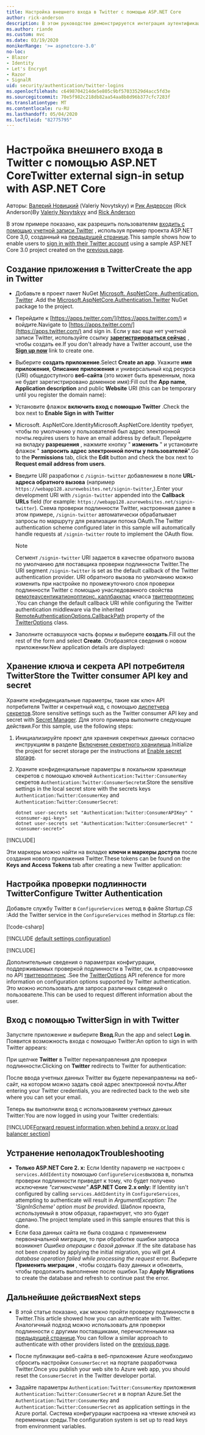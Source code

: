 ```yaml
---
title: Настройка внешнего входа в Twitter с помощью ASP.NET Core
author: rick-anderson
description: В этом руководстве демонстрируется интеграция аутентификации пользователя учетной записи Twitter с существующим ASP.NET Core приложением.
ms.author: riande
ms.custom: mvc
ms.date: 03/19/2020
monikerRange: '>= aspnetcore-3.0'
no-loc:
- Blazor
- Identity
- Let's Encrypt
- Razor
- SignalR
uid: security/authentication/twitter-logins
ms.openlocfilehash: c6498704214de5e805c9bf57033529d4acc5fd3e
ms.sourcegitcommit: 70e5f982c218db82aa54aa8b8d96b377cfc7283f
ms.translationtype: MT
ms.contentlocale: ru-RU
ms.lasthandoff: 05/04/2020
ms.locfileid: "82775795"
---
```

# <a name="twitter-external-sign-in-setup-with-aspnet-core"></a><span data-ttu-id="427bd-103">Настройка внешнего входа в Twitter с помощью ASP.NET Core</span><span class="sxs-lookup"><span data-stu-id="427bd-103">Twitter external sign-in setup with ASP.NET Core</span></span>

<span data-ttu-id="427bd-104">Авторы: [Валерий Новицкий](https://github.com/01binary) (Valeriy Novytskyy) и [Рик Андерсон](https://twitter.com/RickAndMSFT) (Rick Anderson)</span><span class="sxs-lookup"><span data-stu-id="427bd-104">By [Valeriy Novytskyy](https://github.com/01binary) and [Rick Anderson](https://twitter.com/RickAndMSFT)</span></span>

<span data-ttu-id="427bd-105">В этом примере показано, как разрешить пользователям [входить с помощью учетной записи Twitter](https://dev.twitter.com/web/sign-in/desktop-browser) , используя пример проекта ASP.NET Core 3,0, созданный на [предыдущей странице](xref:security/authentication/social/index).</span><span class="sxs-lookup"><span data-stu-id="427bd-105">This sample shows how to enable users to [sign in with their Twitter account](https://dev.twitter.com/web/sign-in/desktop-browser) using a sample ASP.NET Core 3.0 project created on the [previous page](xref:security/authentication/social/index).</span></span>

## <a name="create-the-app-in-twitter"></a><span data-ttu-id="427bd-106">Создание приложения в Twitter</span><span class="sxs-lookup"><span data-stu-id="427bd-106">Create the app in Twitter</span></span>

* <span data-ttu-id="427bd-107">Добавьте в проект пакет NuGet [Microsoft. AspNetCore. Authentication. Twitter](https://www.nuget.org/packages/Microsoft.AspNetCore.Authentication.Twitter/3.0.0) .</span><span class="sxs-lookup"><span data-stu-id="427bd-107">Add the [Microsoft.AspNetCore.Authentication.Twitter](https://www.nuget.org/packages/Microsoft.AspNetCore.Authentication.Twitter/3.0.0) NuGet package to the project.</span></span>

* <span data-ttu-id="427bd-108">Перейдите к [https://apps.twitter.com/](https://apps.twitter.com/) и войдите.</span><span class="sxs-lookup"><span data-stu-id="427bd-108">Navigate to [https://apps.twitter.com/](https://apps.twitter.com/) and sign in.</span></span> <span data-ttu-id="427bd-109">Если у вас еще нет учетной записи Twitter, используйте ссылку **[зарегистрироваться сейчас](https://twitter.com/signup)** , чтобы создать ее.</span><span class="sxs-lookup"><span data-stu-id="427bd-109">If you don't already have a Twitter account, use the **[Sign up now](https://twitter.com/signup)** link to create one.</span></span>

* <span data-ttu-id="427bd-110">Выберите **создать приложение**.</span><span class="sxs-lookup"><span data-stu-id="427bd-110">Select **Create an app**.</span></span> <span data-ttu-id="427bd-111">Укажите **имя приложения**, **Описание приложения** и универсальный код ресурса (URI) общедоступного **веб-сайта** (это может быть временным, пока не будет зарегистрировано доменное имя):</span><span class="sxs-lookup"><span data-stu-id="427bd-111">Fill out the **App name**, **Application description** and public **Website** URI (this can be temporary until you register the domain name):</span></span>

* <span data-ttu-id="427bd-112">Установите флажок **включить вход с помощью Twitter** .</span><span class="sxs-lookup"><span data-stu-id="427bd-112">Check the box next to **Enable Sign in with Twitter**</span></span>

* <span data-ttu-id="427bd-113">Microsoft. AspNetCore.Identity</span><span class="sxs-lookup"><span data-stu-id="427bd-113">Microsoft.AspNetCore.Identity</span></span> <span data-ttu-id="427bd-114">требует, чтобы по умолчанию у пользователей был адрес электронной почты.</span><span class="sxs-lookup"><span data-stu-id="427bd-114">requires users to have an email address by default.</span></span> <span data-ttu-id="427bd-115">Перейдите на вкладку **разрешения** , нажмите кнопку " **изменить** " и установите флажок " **запросить адрес электронной почты у пользователей**".</span><span class="sxs-lookup"><span data-stu-id="427bd-115">Go to the **Permissions** tab, click the **Edit** button and check the box next to **Request email address from users**.</span></span>

* <span data-ttu-id="427bd-116">Введите URI разработки с `/signin-twitter` добавлением в поле **URL-адреса обратного вызова** (например `https://webapp128.azurewebsites.net/signin-twitter`,).</span><span class="sxs-lookup"><span data-stu-id="427bd-116">Enter your development URI with `/signin-twitter` appended into the **Callback URLs** field (for example: `https://webapp128.azurewebsites.net/signin-twitter`).</span></span> <span data-ttu-id="427bd-117">Схема проверки подлинности Twitter, настроенная далее в этом примере, `/signin-twitter` автоматически обрабатывает запросы по маршруту для реализации потока OAuth.</span><span class="sxs-lookup"><span data-stu-id="427bd-117">The Twitter authentication scheme configured later in this sample will automatically handle requests at `/signin-twitter` route to implement the OAuth flow.</span></span>

  > [!NOTE]
  > <span data-ttu-id="427bd-118">Сегмент `/signin-twitter` URI задается в качестве обратного вызова по умолчанию для поставщика проверки подлинности Twitter.</span><span class="sxs-lookup"><span data-stu-id="427bd-118">The URI segment `/signin-twitter` is set as the default callback of the Twitter authentication provider.</span></span> <span data-ttu-id="427bd-119">URI обратного вызова по умолчанию можно изменить при настройке по промежуточного слоя проверки подлинности Twitter с помощью унаследованного свойства [ремотеаусентикатионоптионс. каллбаккпас](/dotnet/api/microsoft.aspnetcore.authentication.remoteauthenticationoptions.callbackpath) класса [твиттероптионс](/dotnet/api/microsoft.aspnetcore.authentication.twitter.twitteroptions) .</span><span class="sxs-lookup"><span data-stu-id="427bd-119">You can change the default callback URI while configuring the Twitter authentication middleware via the inherited [RemoteAuthenticationOptions.CallbackPath](/dotnet/api/microsoft.aspnetcore.authentication.remoteauthenticationoptions.callbackpath) property of the [TwitterOptions](/dotnet/api/microsoft.aspnetcore.authentication.twitter.twitteroptions) class.</span></span>

* <span data-ttu-id="427bd-120">Заполните оставшуюся часть формы и выберите **создать**.</span><span class="sxs-lookup"><span data-stu-id="427bd-120">Fill out the rest of the form and select **Create**.</span></span> <span data-ttu-id="427bd-121">Отобразятся сведения о новом приложении:</span><span class="sxs-lookup"><span data-stu-id="427bd-121">New application details are displayed:</span></span>

## <a name="store-the-twitter-consumer-api-key-and-secret"></a><span data-ttu-id="427bd-122">Хранение ключа и секрета API потребителя Twitter</span><span class="sxs-lookup"><span data-stu-id="427bd-122">Store the Twitter consumer API key and secret</span></span>

<span data-ttu-id="427bd-123">Храните конфиденциальные параметры, такие как ключ API потребителя Twitter и секретный код, с помощью [диспетчера секретов](xref:security/app-secrets).</span><span class="sxs-lookup"><span data-stu-id="427bd-123">Store sensitive settings such as the Twitter consumer API key and secret with [Secret Manager](xref:security/app-secrets).</span></span> <span data-ttu-id="427bd-124">Для этого примера выполните следующие действия.</span><span class="sxs-lookup"><span data-stu-id="427bd-124">For this sample, use the following steps:</span></span>

1. <span data-ttu-id="427bd-125">Инициализируйте проект для хранения секретных данных согласно инструкциям в разделе [Включение секретного хранилища](xref:security/app-secrets#enable-secret-storage).</span><span class="sxs-lookup"><span data-stu-id="427bd-125">Initialize the project for secret storage per the instructions at [Enable secret storage](xref:security/app-secrets#enable-secret-storage).</span></span>
1. <span data-ttu-id="427bd-126">Храните конфиденциальные параметры в локальном хранилище секретов с помощью ключей `Authentication:Twitter:ConsumerKey` секретов `Authentication:Twitter:ConsumerSecret`и:</span><span class="sxs-lookup"><span data-stu-id="427bd-126">Store the sensitive settings in the local secret store with the secrets keys `Authentication:Twitter:ConsumerKey` and `Authentication:Twitter:ConsumerSecret`:</span></span>

    ```dotnetcli
    dotnet user-secrets set "Authentication:Twitter:ConsumerAPIKey" "<consumer-api-key>"
    dotnet user-secrets set "Authentication:Twitter:ConsumerSecret" "<consumer-secret>"
    ```

[!INCLUDE[](~/includes/environmentVarableColon.md)]

<span data-ttu-id="427bd-127">Эти маркеры можно найти на вкладке **ключи и маркеры доступа** после создания нового приложения Twitter.</span><span class="sxs-lookup"><span data-stu-id="427bd-127">These tokens can be found on the **Keys and Access Tokens** tab after creating a new Twitter application:</span></span>

## <a name="configure-twitter-authentication"></a><span data-ttu-id="427bd-128">Настройка проверки подлинности Twitter</span><span class="sxs-lookup"><span data-stu-id="427bd-128">Configure Twitter Authentication</span></span>

<span data-ttu-id="427bd-129">Добавьте службу Twitter в `ConfigureServices` метод в файле *Startup.CS* :</span><span class="sxs-lookup"><span data-stu-id="427bd-129">Add the Twitter service in the `ConfigureServices` method in *Startup.cs* file:</span></span>

[!code-csharp[](~/security/authentication/social/social-code/3.x/StartupTwitter3x.cs?name=snippet&highlight=10-15)]

[!INCLUDE [default settings configuration](includes/default-settings.md)]

[!INCLUDE[](includes/chain-auth-providers.md)]

<span data-ttu-id="427bd-130">Дополнительные сведения о параметрах конфигурации, поддерживаемых проверкой подлинности в Twitter, см. в справочнике по API [твиттероптионс](/dotnet/api/microsoft.aspnetcore.builder.twitteroptions) .</span><span class="sxs-lookup"><span data-stu-id="427bd-130">See the [TwitterOptions](/dotnet/api/microsoft.aspnetcore.builder.twitteroptions) API reference for more information on configuration options supported by Twitter authentication.</span></span> <span data-ttu-id="427bd-131">Это можно использовать для запроса различных сведений о пользователе.</span><span class="sxs-lookup"><span data-stu-id="427bd-131">This can be used to request different information about the user.</span></span>

## <a name="sign-in-with-twitter"></a><span data-ttu-id="427bd-132">Вход с помощью Twitter</span><span class="sxs-lookup"><span data-stu-id="427bd-132">Sign in with Twitter</span></span>

<span data-ttu-id="427bd-133">Запустите приложение и выберите **Вход**.</span><span class="sxs-lookup"><span data-stu-id="427bd-133">Run the app and select **Log in**.</span></span> <span data-ttu-id="427bd-134">Появится возможность входа с помощью Twitter:</span><span class="sxs-lookup"><span data-stu-id="427bd-134">An option to sign in with Twitter appears:</span></span>

<span data-ttu-id="427bd-135">При щелчке **Twitter** в Twitter перенаправления для проверки подлинности:</span><span class="sxs-lookup"><span data-stu-id="427bd-135">Clicking on **Twitter** redirects to Twitter for authentication:</span></span>

<span data-ttu-id="427bd-136">После ввода учетных данных Twitter вы будете перенаправлены на веб-сайт, на котором можно задать свой адрес электронной почты.</span><span class="sxs-lookup"><span data-stu-id="427bd-136">After entering your Twitter credentials, you are redirected back to the web site where you can set your email.</span></span>

<span data-ttu-id="427bd-137">Теперь вы выполнили вход с использованием учетных данных Twitter:</span><span class="sxs-lookup"><span data-stu-id="427bd-137">You are now logged in using your Twitter credentials:</span></span>

[!INCLUDE[Forward request information when behind a proxy or load balancer section](includes/forwarded-headers-middleware.md)]

<!-- 
### React to cancel Authorize External sign-in
Twitter doesn't support AccessDeniedPath
Rather in the twitter setup, you can provide an External sign-in homepage. The external sign-in homepage doesn't support localhost. Tested with https://cors3.azurewebsites.net/ and that works.
-->

## <a name="troubleshooting"></a><span data-ttu-id="427bd-138">Устранение неполадок</span><span class="sxs-lookup"><span data-stu-id="427bd-138">Troubleshooting</span></span>

* <span data-ttu-id="427bd-139">**Только ASP.NET Core 2. x:** Если Identity параметр не настроен с `services.AddIdentity` помощью `ConfigureServices`вызова в, попытка проверки подлинности приведет к тому, что будет получено исключение *"сигнинсчеме"*.</span><span class="sxs-lookup"><span data-stu-id="427bd-139">**ASP.NET Core 2.x only:** If Identity isn't configured by calling `services.AddIdentity` in `ConfigureServices`, attempting to authenticate will result in *ArgumentException: The 'SignInScheme' option must be provided*.</span></span> <span data-ttu-id="427bd-140">Шаблон проекта, используемый в этом образце, гарантирует, что это будет сделано.</span><span class="sxs-lookup"><span data-stu-id="427bd-140">The project template used in this sample ensures that this is done.</span></span>
* <span data-ttu-id="427bd-141">Если база данных сайта не была создана с применением первоначальной миграции, то при обработке ошибки запроса возникнет *Ошибка операции с базой данных* .</span><span class="sxs-lookup"><span data-stu-id="427bd-141">If the site database has not been created by applying the initial migration, you will get *A database operation failed while processing the request* error.</span></span> <span data-ttu-id="427bd-142">Выберите **Применить миграции** , чтобы создать базу данных и обновить, чтобы продолжить выполнение после ошибки.</span><span class="sxs-lookup"><span data-stu-id="427bd-142">Tap **Apply Migrations** to create the database and refresh to continue past the error.</span></span>

## <a name="next-steps"></a><span data-ttu-id="427bd-143">Дальнейшие действия</span><span class="sxs-lookup"><span data-stu-id="427bd-143">Next steps</span></span>

* <span data-ttu-id="427bd-144">В этой статье показано, как можно пройти проверку подлинности в Twitter.</span><span class="sxs-lookup"><span data-stu-id="427bd-144">This article showed how you can authenticate with Twitter.</span></span> <span data-ttu-id="427bd-145">Аналогичный подход можно использовать для проверки подлинности с другими поставщиками, перечисленными на [предыдущей странице](xref:security/authentication/social/index).</span><span class="sxs-lookup"><span data-stu-id="427bd-145">You can follow a similar approach to authenticate with other providers listed on the [previous page](xref:security/authentication/social/index).</span></span>

* <span data-ttu-id="427bd-146">После публикации веб-сайта в веб-приложение Azure необходимо сбросить настройки `ConsumerSecret` на портале разработчика Twitter.</span><span class="sxs-lookup"><span data-stu-id="427bd-146">Once you publish your web site to Azure web app, you should reset the `ConsumerSecret` in the Twitter developer portal.</span></span>

* <span data-ttu-id="427bd-147">Задайте параметры `Authentication:Twitter:ConsumerKey` приложения `Authentication:Twitter:ConsumerSecret` и в портал Azure.</span><span class="sxs-lookup"><span data-stu-id="427bd-147">Set the `Authentication:Twitter:ConsumerKey` and `Authentication:Twitter:ConsumerSecret` as application settings in the Azure portal.</span></span> <span data-ttu-id="427bd-148">Система конфигурации настроена на чтение ключей из переменных среды.</span><span class="sxs-lookup"><span data-stu-id="427bd-148">The configuration system is set up to read keys from environment variables.</span></span>
